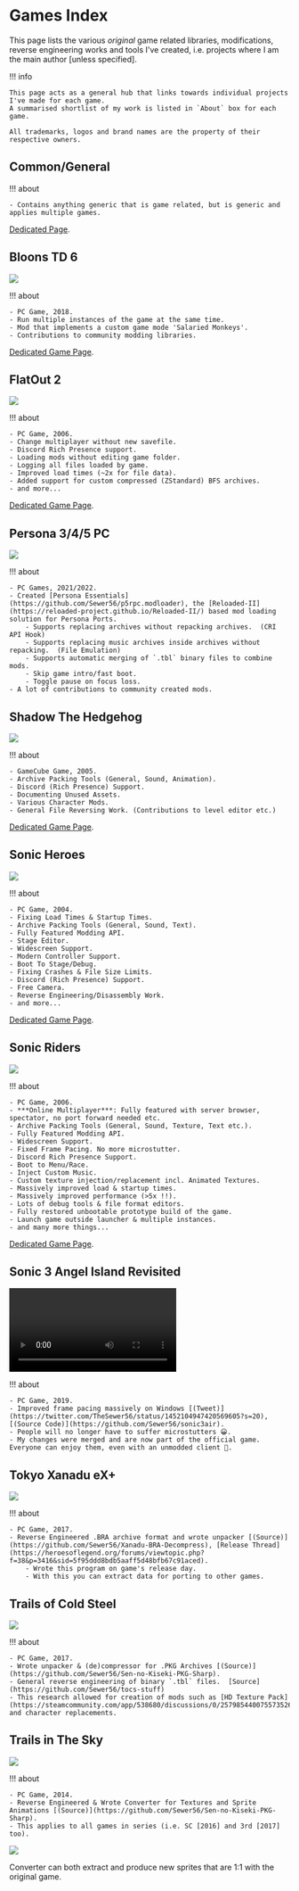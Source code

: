 # Games Index

This page lists the various *original* game related libraries, modifications, reverse engineering works and tools I've created, i.e. projects where I am the main author [unless specified].  

!!! info

    This page acts as a general hub that links towards individual projects I've made for each game.  
    A summarised shortlist of my work is listed in `About` box for each game.  

    All trademarks, logos and brand names are the property of their respective owners.  

## Common/General

!!! about

    - Contains anything generic that is game related, but is generic and applies multiple games.  

[Dedicated Page](./games/common.md).  

## Bloons TD 6

![](./images/btd6.png)

!!! about

    - PC Game, 2018.  
    - Run multiple instances of the game at the same time.  
    - Mod that implements a custom game mode 'Salaried Monkeys'.  
    - Contributions to community modding libraries.  

[Dedicated Game Page](./games/btd6.md).  

## FlatOut 2

![](./images/fo2.png)

!!! about

    - PC Game, 2006.  
    - Change multiplayer without new savefile.  
    - Discord Rich Presence support.  
    - Loading mods without editing game folder.  
    - Logging all files loaded by game.  
    - Improved load times (~2x for file data).  
    - Added support for custom compressed (ZStandard) BFS archives.  
    - and more...  

[Dedicated Game Page](./games/flatout-2.md).  

## Persona 3/4/5 PC

![](./images/p5r.png)

!!! about

    - PC Games, 2021/2022.  
    - Created [Persona Essentials](https://github.com/Sewer56/p5rpc.modloader), the [Reloaded-II](https://reloaded-project.github.io/Reloaded-II/) based mod loading solution for Persona Ports.  
        - Supports replacing archives without repacking archives.  (CRI API Hook)
        - Supports replacing music archives inside archives without repacking.  (File Emulation)
        - Supports automatic merging of `.tbl` binary files to combine mods.  
        - Skip game intro/fast boot.  
        - Toggle pause on focus loss.  
    - A lot of contributions to community created mods.  

## Shadow The Hedgehog

![](./images/shadow-the-hedgehog.png)

!!! about

    - GameCube Game, 2005.
    - Archive Packing Tools (General, Sound, Animation).  
    - Discord (Rich Presence) Support.  
    - Documenting Unused Assets.
    - Various Character Mods.  
    - General File Reversing Work. (Contributions to level editor etc.)  

[Dedicated Game Page](./games/shadow-the-hedgehog.md).  

## Sonic Heroes

![](./images/sonic-heroes.png)

!!! about

    - PC Game, 2004.  
    - Fixing Load Times & Startup Times.  
    - Archive Packing Tools (General, Sound, Text).  
    - Fully Featured Modding API.  
    - Stage Editor.  
    - Widescreen Support.  
    - Modern Controller Support.  
    - Boot To Stage/Debug.  
    - Fixing Crashes & File Size Limits.  
    - Discord (Rich Presence) Support.  
    - Free Camera.  
    - Reverse Engineering/Disassembly Work.  
    - and more...

[Dedicated Game Page](./games/sonic-heroes.md).  

## Sonic Riders

![](./images/sonic-riders.png)

!!! about

    - PC Game, 2006.  
    - ***Online Multiplayer***: Fully featured with server browser, spectator, no port forward needed etc.  
    - Archive Packing Tools (General, Sound, Texture, Text etc.).    
    - Fully Featured Modding API.  
    - Widescreen Support.  
    - Fixed Frame Pacing. No more microstutter.  
    - Discord Rich Presence Support.  
    - Boot to Menu/Race.  
    - Inject Custom Music.  
    - Custom texture injection/replacement incl. Animated Textures.  
    - Massively improved load & startup times.  
    - Massively improved performance (>5x !!).  
    - Lots of debug tools & file format editors.  
    - Fully restored unbootable prototype build of the game.  
    - Launch game outside launcher & multiple instances.  
    - and many more things...

[Dedicated Game Page](./games/sonic-riders.md).  

## Sonic 3 Angel Island Revisited

<video loop autoplay>
  <source src="../videos/s3-air.webm">
</video>

!!! about

    - PC Game, 2019.  
    - Improved frame pacing massively on Windows [(Tweet)](https://twitter.com/TheSewer56/status/1452104947420569605?s=20), [(Source Code)](https://github.com/Sewer56/sonic3air).  
    - People will no longer have to suffer microstutters 😀.
    - My changes were merged and are now part of the official game. Everyone can enjoy them, even with an unmodded client 💜.  

## Tokyo Xanadu eX+

![](./images/tokyo-xanadu.png)

!!! about

    - PC Game, 2017.  
    - Reverse Engineered .BRA archive format and wrote unpacker [(Source)](https://github.com/Sewer56/Xanadu-BRA-Decompress), [Release Thread](https://heroesoflegend.org/forums/viewtopic.php?f=38&p=3416&sid=5f95ddd8bdb5aaff5d48bfb67c91aced).  
        - Wrote this program on game's release day.  
        - With this you can extract data for porting to other games.  

## Trails of Cold Steel

![](./images/sen-no-kiseki.png)

!!! about

    - PC Game, 2017.  
    - Wrote unpacker & (de)compressor for .PKG Archives [(Source)](https://github.com/Sewer56/Sen-no-Kiseki-PKG-Sharp).  
    - General reverse engineering of binary `.tbl` files.  [Source](https://github.com/Sewer56/tocs-stuff)
    - This research allowed for creation of mods such as [HD Texture Pack](https://steamcommunity.com/app/538680/discussions/0/2579854400755735260/) and character replacements.  

## Trails in The Sky

![](./images/sora-no-kiseki.png)

!!! about

    - PC Game, 2014.  
    - Reverse Engineered & Wrote Converter for Textures and Sprite Animations [(Source)](https://github.com/Sewer56/Sen-no-Kiseki-PKG-Sharp).  
    - This applies to all games in series (i.e. SC [2016] and 3rd [2017] too).  

![](./images/sora-estelle.gif)

Converter can both extract and produce new sprites that are 1:1 with the original game.  